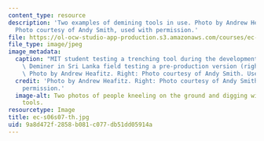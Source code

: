 ```yaml
---
content_type: resource
description: 'Two examples of demining tools in use. Photo by Andrew Heafitz. Right:
  Photo courtesy of Andy Smith, used with permission.'
file: https://ol-ocw-studio-app-production.s3.amazonaws.com/courses/ec-s06-design-for-demining-spring-2007/9a8d472f2858b081c077db51dd05914a_ec-s06s07-th.jpg
file_type: image/jpeg
image_metadata:
  caption: "MIT student testing a trenching tool during the development process (left),\
    \ Deminer in Sri Lanka field testing a pre-production version (right).\_(Left:\
    \ Photo by Andrew Heafitz. Right: Photo courtesy of Andy Smith. Used with permission.)"
  credit: 'Photo by Andrew Heafitz. Right: Photo courtesy of Andy Smith, used with
    permission.'
  image-alt: Two photos of people kneeling on the ground and digging with demining
    tools.
resourcetype: Image
title: ec-s06s07-th.jpg
uid: 9a8d472f-2858-b081-c077-db51dd05914a
---
```


